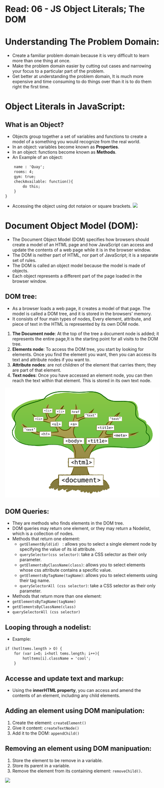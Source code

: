 # Read: 06 - JS Object Literals; The DOM
# Understanding The Problem Domain:
* Create a familiar problem domain because it is very difficult to learn more than one thing at once.
* Make the problem domain easier by cutting out cases and narrowing your focus to a particular part of the problem.
* Get better at understanding the problem domain, It is much more expensive and time consuming to do things over than it is to do them right the first time.

# Object Literals in JavaScript:
## What is an Object?
* Objects group together a set of variables and functions to create a model of a something you would recognize from the real world.
 * In an object: variables become known as **Properties**.
 * In an object: functions become known as **Methods**.
* An Example of an object:
``` var hotel = {
    name : 'Quay';
    rooms: 4;
    gym: true;
    checkAvailable: function(){
        do this;
    }
}
```

* Accessing the object using dot notaion or square brackets.
![](https://raw.githubusercontent.com/ATL-WDI-Curriculum/js-objects-and-json/master/images/object-property-method.jpg)


# Document Object Model (DOM):
* The Document Object Model (DOM) specifies how browsers should create a model of an HTML page and how JavaScript can access and update the contents of a web page while it is in the browser window.
* The DOM is neither part of HTML, nor part of JavaScript; it is a separate set of rules.
* The DOM is called an object model because the model is made of objects.
* Each object represents a different part of the page loaded in the browser window.

## DOM tree:
* As a browser loads a web page, it creates a model of that page. The model is called a DOM tree, and it is stored in the browsers' memory.
* It consists of four main types of nodes, Every element, attribute, and piece of text in the HTML is represented by its own DOM node.
 1. **The Document node**: At the top of the tree a document node is added; it represents the entire page,It is the starting point for all visits to the DOM tree.
 2. **Elements node**: To access the DOM tree, you start by looking for elements. Once you find the element you want, then you can access its text and attribute nodes if you want to.
 4. **Attribute nodes**: are not children of the element that carries them; they are part of that element.
 5. **Text nodes**: Once you have accessed an element node, you can then reach the text within that element. This is stored in its own text node.

 ![](https://raw.githubusercontent.com/10Pines/ghost-storage/master/2018/08/Arbol.png)

## DOM Queries:
* They are methods who finds elements in the DOM tree.
* DOM queries may return one element, or they may return a Nodelist, which is a collection of nodes.
* Methods that return one element:
  * `getElementByld(id) ` : allows you to select a single element node by specifying the value of its id attribute.
  * `querySelector(css selector)`: take a CSS selector as their only parameter.
  * `getElementsByClassName(class)`: allows you to select elements whose css attribute contains a specific value.
  * `getElementsByTagName(tagName)`: allows you to select elements using their tag name.
  * `querySelectorAll (css selector)`: take a CSS selector as their only parameter.
* Methods that return more than one element:
 * `getElementsByTagName(tagName)`
 * `getElementsByClassName(class)`
 * `querySelectorAll (css selector)`

## Looping through a nodelist:
* Example:
``` var hotItems = document.querySelectorAll('li.hot');
if (hotltems.length > O) {
    for (var i=O; i<hotl tems.length; i++){
        hotltems[i].className = 'cool';
    }
 ```

## Accesse and update text and markup:
* Using the **innerHTML property**, you can access and amend the contents of an element, including any child elements.

## Adding an element using DOM manipulation:
1. Create the element: `createElement()`
2. Give it content: `createTextNode()`
3. Add it to the DOM: `appendChild()`

## Removing an element using DOM manipuation:
1. Store the element to be remove in a variable.
2. Store its parent in a variable.
3. Remove the element from its containing element: `removeChild()`.

![](https://www.kirupa.com/html5/images/DOM_js_72.png)